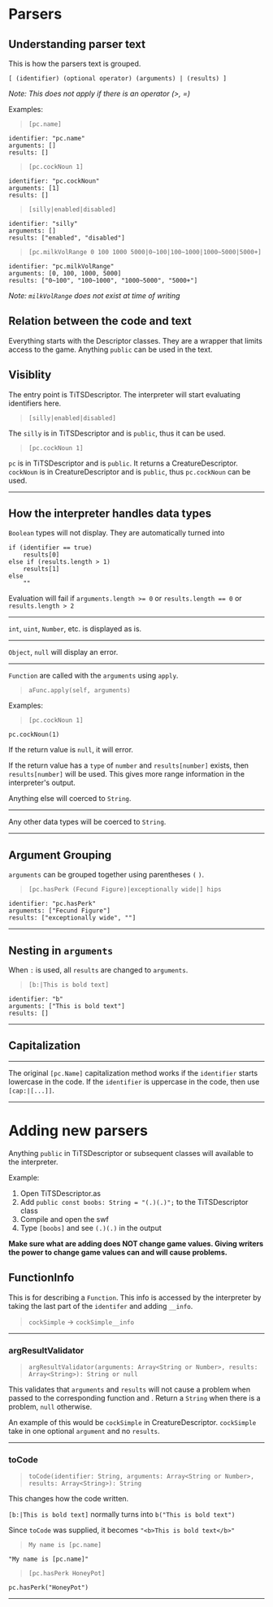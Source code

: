 # Parsers
## Understanding parser text
This is how the parsers text is grouped.

`[ (identifier) (optional operator) (arguments) | (results) ]`

*Note: This does not apply if there is an operator (>, =)*

Examples:
> `[pc.name]`
```
identifier: "pc.name"
arguments: []
results: []
```
> `[pc.cockNoun 1]`
```
identifier: "pc.cockNoun"
arguments: [1]
results: []
```
> `[silly|enabled|disabled]`
```
identifier: "silly"
arguments: []
results: ["enabled", "disabled"]
```
> `[pc.milkVolRange 0 100 1000 5000|0~100|100~1000|1000~5000|5000+]`
```
identifier: "pc.milkVolRange"
arguments: [0, 100, 1000, 5000]
results: ["0~100", "100~1000", "1000~5000", "5000+"]
```
*Note: `milkVolRange` does not exist at time of writing*

## Relation between the code and text
Everything starts with the Descriptor classes. They are a wrapper that limits access to the game. Anything `public` can be used in the text.

## Visiblity
The entry point is TiTSDescriptor. The interpreter will start evaluating identifiers here.

> `[silly|enabled|disabled]`

The `silly` is in TiTSDescriptor and is `public`, thus it can be used.

> `[pc.cockNoun 1]`

`pc` is in TiTSDescriptor and is `public`. It returns a CreatureDescriptor.
`cockNoun` is in CreatureDescriptor and is `public`, thus `pc.cockNoun` can be used.

---
## How the interpreter handles data types

`Boolean` types will not display. They are automatically turned into 
```
if (identifier == true)
    results[0]
else if (results.length > 1)
    results[1]
else
    ""
```
Evaluation will fail if `arguments.length >= 0` or `results.length == 0` or `results.length > 2`

---
`int`, `uint`, `Number`, etc. is displayed as is.

---
`Object`, `null` will display an error.

---
`Function` are called with the `arguments` using `apply`. 
> `aFunc.apply(self, arguments)`

Examples:
> `[pc.cockNoun 1]`
```
pc.cockNoun(1)
```

If the return value is `null`, it will error. 

If the return value has a `type` of `number` and `results[number]` exists, then `results[number]` will be used. This gives more range information in the interpreter's output.

Anything else will coerced to `String`.

---
Any other data types will be coerced to `String`.

---
## Argument Grouping
`arguments` can be grouped together using parentheses `(` `)`.
> `[pc.hasPerk (Fecund Figure)|exceptionally wide|] hips`
```
identifier: "pc.hasPerk"
arguments: ["Fecund Figure"]
results: ["exceptionally wide", ""]
```
---
## Nesting in `arguments`
When `:` is used, all `results` are changed to `arguments`.
> `[b:|This is bold text]`
```
identifier: "b"
arguments: ["This is bold text"]
results: []
```
---

## Capitalization
---
The original `[pc.Name]` capitalization method works if the `identifier` starts lowercase in the code. If the `identifier` is uppercase in the code, then use `[cap:|[...]]`.

---
# Adding new parsers
Anything `public` in TiTSDescriptor or subsequent classes will available to the interpreter.

Example:
1. Open TiTSDescriptor.as
2. Add `public const boobs: String = "(.)(.)";` to the TiTSDescriptor class
3. Compile and open the swf
4. Type `[boobs]` and see `(.)(.)` in the output

**Make sure what are adding does NOT change game values. Giving writers the power to change game values can and will cause problems.**

## FunctionInfo
This is for describing a `Function`.
This info is accessed by the interpreter by taking the last part of the `identifer` and adding `__info`.

> `cockSimple` -> `cockSimple__info`

---
### argResultValidator
> `argResultValidator(arguments: Array<String or Number>, results: Array<String>): String or null`

This validates that `arguments` and `results` will not cause a problem when passed to the corresponding function and . Return a `String` when there is a problem, `null` otherwise.

An example of this would be `cockSimple` in CreatureDescriptor. `cockSimple` take in one optional `argument` and no `results`.

---
### toCode
> `toCode(identifier: String, arguments: Array<String or Number>, results: Array<String>): String`

This changes how the code written.

`[b:|This is bold text]` normally turns into `b("This is bold text")`

Since `toCode` was supplied, it becomes `"<b>This is bold text</b>"`

> `My name is [pc.name]`

```
"My name is [pc.name]"
```
> `[pc.hasPerk HoneyPot]`
```
pc.hasPerk("HoneyPot")
```
---